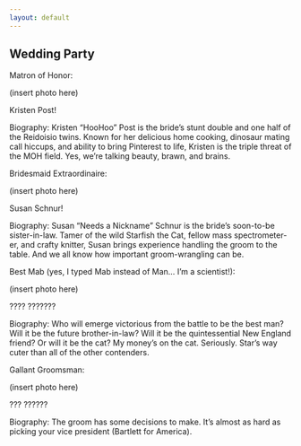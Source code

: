 ```yaml
---
layout: default
---
```


## Wedding Party ##

Matron of Honor:

(insert photo here)

Kristen Post!



Biography: Kristen “HooHoo” Post is the bride’s stunt double and one half of the Reidoisio twins. Known for her delicious home cooking, dinosaur mating call hiccups, and ability to bring Pinterest to life, Kristen is the triple threat of the MOH field. Yes, we’re talking beauty, brawn, and brains.



Bridesmaid Extraordinaire:

(insert photo here)

Susan Schnur!


Biography: Susan “Needs a Nickname” Schnur is the bride’s soon-to-be sister-in-law. Tamer of the wild Starfish the Cat, fellow mass spectrometer-er, and crafty knitter, Susan brings experience handling the groom to the table. And we all know how important groom-wrangling can be.



Best Mab (yes, I typed Mab instead of Man… I’m a scientist!):

(insert photo here)

???? ???????

Biography: Who will emerge victorious from the battle to be the best man? Will it be the future brother-in-law? Will it be the quintessential New England friend? Or will it be the cat? My money’s on the cat. Seriously. Star’s way cuter than all of the other contenders.



Gallant Groomsman:

(insert photo here)

??? ??????

Biography: The groom has some decisions to make. It’s almost as hard as picking your vice president (Bartlett for America).
